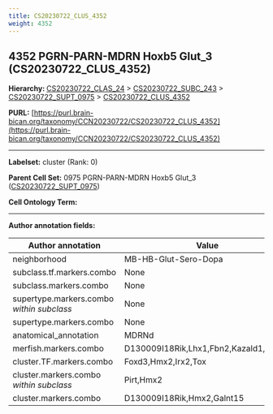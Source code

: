```yaml
---
title: CS20230722_CLUS_4352
weight: 4352
---
```

## 4352 PGRN-PARN-MDRN Hoxb5 Glut_3 (CS20230722_CLUS_4352)
<b>Hierarchy: </b>
[CS20230722_CLAS_24](../CS20230722_CLAS_24) >
[CS20230722_SUBC_243](../CS20230722_SUBC_243) >
[CS20230722_SUPT_0975](../CS20230722_SUPT_0975) >
[CS20230722_CLUS_4352](../CS20230722_CLUS_4352)

**PURL:** [https://purl.brain-bican.org/taxonomy/CCN20230722/CS20230722_CLUS_4352](https://purl.brain-bican.org/taxonomy/CCN20230722/CS20230722_CLUS_4352)

---


**Labelset:** cluster (Rank: 0)

**Parent Cell Set:** 0975 PGRN-PARN-MDRN Hoxb5 Glut_3 ([CS20230722_SUPT_0975](../CS20230722_SUPT_0975))



**Cell Ontology Term:** 

[MARKER GENES.]: #


---

[TRANSFERRED ANNOTATIONS.]: #


[AUTHOR ANNOTATION FIELDS.]: #


**Author annotation fields:**

| Author annotation | Value |
|-------------------|-------|
|neighborhood|MB-HB-Glut-Sero-Dopa|
|subclass.tf.markers.combo|None|
|subclass.markers.combo|None|
|supertype.markers.combo _within subclass_|None|
|supertype.markers.combo|None|
|anatomical_annotation|MDRNd|
|merfish.markers.combo|D130009I18Rik,Lhx1,Fbn2,Kazald1,Hoxb5|
|cluster.TF.markers.combo|Foxd3,Hmx2,Irx2,Tox|
|cluster.markers.combo _within subclass_|Pirt,Hmx2|
|cluster.markers.combo|D130009I18Rik,Hmx2,Galnt15|
